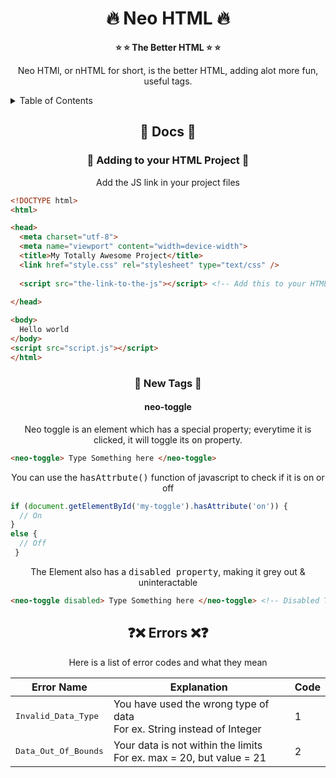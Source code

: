 <h1 align="center"> 🔥 Neo HTML 🔥 </h1>
<p align="center">
  <b>
⭐ ⭐ The Better HTML ⭐ ⭐
  </b>
</p>
<p align="center">
Neo HTMl, or nHTML for short, is the better HTML, adding alot more fun, useful tags.
</p>
<!--toc -->
<details>
  <summary>Table of Contents</summary>
  
* [Docs](#docs)
  * [Adding to your HTML project](#1)
  * [New Tags](#2)
* [Errors](#error)
</details>
<!--toc -->
<h2 align="center" name="docs"> 📗 Docs 📗 </h1>
<h3 align="center" name="1"> 🚀 Adding to your HTML Project 🚀 </h1>
<p align="center">
Add the JS link in your project files
</p>

```html
<!DOCTYPE html>
<html>

<head>
  <meta charset="utf-8">
  <meta name="viewport" content="width=device-width">
  <title>My Totally Awesome Project</title>
  <link href="style.css" rel="stylesheet" type="text/css" />
  
  <script src="the-link-to-the-js"></script> <!-- Add this to your HTML -->
  
</head>

<body>
  Hello world
</body>
<script src="script.js"></script>
</html>
```
<h3 align="center" name="2"> 🎫 New Tags 🎫 </h3>
<h4 align="center"> neo-toggle </h4>
<p align="center">
Neo toggle is an element which has a special property; everytime it is clicked, it will toggle its <kbd>on</kbd> property.
</p>

```html
<neo-toggle> Type Something here </neo-toggle>
```
<p align="center">
You can use the <kbd>hasAttrbute()</kbd> function of javascript to check if it is on or off
</p>

```javascript
if (document.getElementById('my-toggle').hasAttribute('on')) {
  // On
}
else {
  // Off
 }
```
<p align="center">
The Element also has a <kbd>disabled property</kbd>, making it grey out & uninteractable
</p>

```html
<neo-toggle disabled> Type Something here </neo-toggle> <!-- Disabled Toggle -->
```


<h2 align="center" name="error"> ❓❌ Errors ❌❓ </h1>
<p align="center">
Here is a list of error codes and what they mean
</p>
<div align="center">

| Error Name         | Explanation                                                               | Code |
| ------------------ | ------------------------------------------------------------------------- | ---- |
| <kbd>Invalid_Data_Type</kbd>  | You have used the wrong type of data<br>For ex. String instead of Integer | 1    |
| <kbd>Data_Out_Of_Bounds</kbd> | Your data is not within the limits<br>For ex. max = 20, but value = 21    | 2    |

</div>
